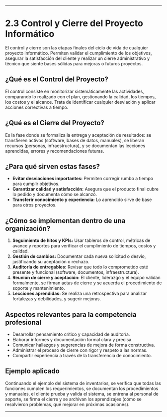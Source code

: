 ***

# 2.3 Control y Cierre del Proyecto Informático

El control y cierre son las etapas finales del ciclo de vida de cualquier proyecto informático. Permiten validar el cumplimiento de los objetivos, asegurar la satisfacción del cliente y realizar un cierre administrativo y técnico que siente bases sólidas para mejoras o futuros proyectos.

## ¿Qué es el Control del Proyecto?

El control consiste en monitorizar sistemáticamente las actividades, comparando lo realizado con el plan, gestionando la calidad, los tiempos, los costos y el alcance. Trata de identificar cualquier desviación y aplicar acciones correctivas a tiempo.

## ¿Qué es el Cierre del Proyecto?

Es la fase donde se formaliza la entrega y aceptación de resultados: se transfieren activos (software, bases de datos, manuales), se liberan recursos (personas, infraestructura), y se documentan las lecciones aprendidas, errores y recomendaciones futuras.

## ¿Para qué sirven estas fases?

- **Evitar desviaciones importantes:** Permiten corregir rumbo a tiempo para cumplir objetivos.
- **Garantizar calidad y satisfacción:** Asegura que el producto final cubre lo pedido y documenta cómo se alcanzó.
- **Transferir conocimiento y experiencia:** Lo aprendido sirve de base para otros proyectos.


## ¿Cómo se implementan dentro de una organización?

1. **Seguimiento de hitos y KPIs:** Usar tableros de control, métricas de avance y reportes para verificar el cumplimiento de tiempos, costos y calidad.
2. **Gestión de cambios:** Documentar cada nueva solicitud o desvío, justificando su aceptación o rechazo.
3. **Auditoría de entregables:** Revisar que todo lo comprometido esté presente y funcional (software, documentos, infraestructura).
4. **Reunión de cierre y aceptación:** El cliente, liderazgo y el equipo validan formalmente, se firman actas de cierre y se acuerda el procedimiento de soporte y mantenimiento.
5. **Lecciones aprendidas:** Se realiza una retrospectiva para analizar fortalezas y debilidades, y sugerir mejoras.

## Aspectos relevantes para la competencia profesional

- Desarrollar pensamiento crítico y capacidad de auditoría.
- Elaborar informes y documentación formal clara y precisa.
- Comunicar hallazgos y sugerencias de mejora de forma constructiva.
- Administrar el proceso de cierre con rigor y respeto a las normas.
- Compartir experiencia a través de la transferencia de conocimiento.


## Ejemplo aplicado

Continuando el ejemplo del sistema de inventarios, se verifica que todas las funciones cumplen los requerimientos, se documentan los procedimientos y manuales, el cliente prueba y valida el sistema, se entrena al personal de soporte, se firma el cierre y se archivan los aprendizajes (cómo se resolvieron problemas, qué mejorar en próximas ocasiones).

***
